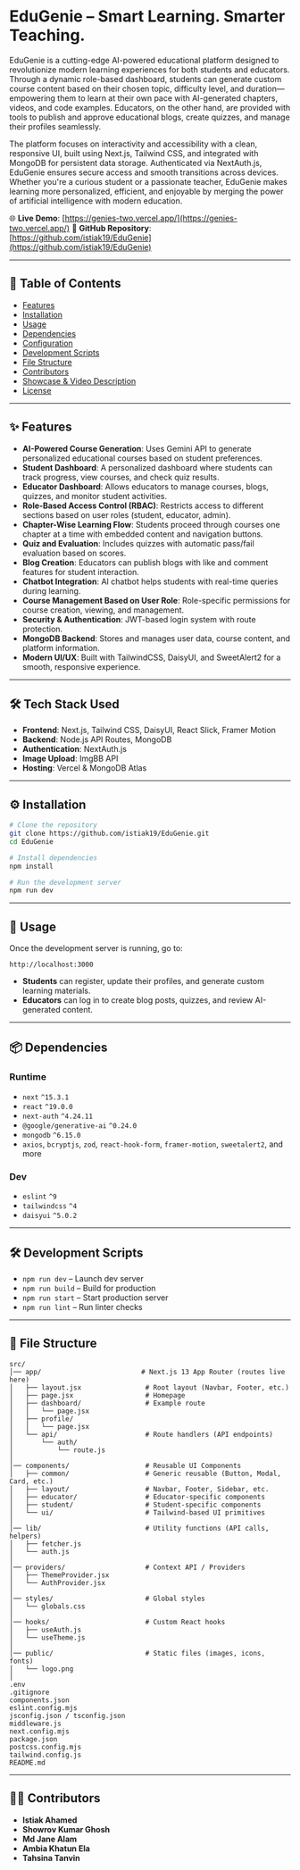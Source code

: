 # EduGenie – Smart Learning. Smarter Teaching.

EduGenie is a cutting-edge AI-powered educational platform designed to revolutionize modern learning experiences for both students and educators. Through a dynamic role-based dashboard, students can generate custom course content based on their chosen topic, difficulty level, and duration—empowering them to learn at their own pace with AI-generated chapters, videos, and code examples. Educators, on the other hand, are provided with tools to publish and approve educational blogs, create quizzes, and manage their profiles seamlessly.

The platform focuses on interactivity and accessibility with a clean, responsive UI, built using Next.js, Tailwind CSS, and integrated with MongoDB for persistent data storage. Authenticated via NextAuth.js, EduGenie ensures secure access and smooth transitions across devices. Whether you're a curious student or a passionate teacher, EduGenie makes learning more personalized, efficient, and enjoyable by merging the power of artificial intelligence with modern education.

🌐 **Live Demo**: [https://genies-two.vercel.app/](https://genies-two.vercel.app/)
📂 **GitHub Repository**: [https://github.com/istiak19/EduGenie](https://github.com/istiak19/EduGenie)

---

## 📑 Table of Contents

* [Features](#features)
* [Installation](#installation)
* [Usage](#usage)
* [Dependencies](#dependencies)
* [Configuration](#configuration)
* [Development Scripts](#development-scripts)
* [File Structure](#file-structure)
* [Contributors](#contributors)
* [Showcase & Video Description](#showcase--video-description)
* [License](#license)

---

## ✨ Features

* **AI-Powered Course Generation**: Uses Gemini API to generate personalized educational courses based on student preferences.
* **Student Dashboard**: A personalized dashboard where students can track progress, view courses, and check quiz results.
* **Educator Dashboard**: Allows educators to manage courses, blogs, quizzes, and monitor student activities.
* **Role-Based Access Control (RBAC)**: Restricts access to different sections based on user roles (student, educator, admin).
* **Chapter-Wise Learning Flow**: Students proceed through courses one chapter at a time with embedded content and navigation buttons.
* **Quiz and Evaluation**: Includes quizzes with automatic pass/fail evaluation based on scores.
* **Blog Creation**: Educators can publish blogs with like and comment features for student interaction.
* **Chatbot Integration**: AI chatbot helps students with real-time queries during learning.
* **Course Management Based on User Role**: Role-specific permissions for course creation, viewing, and management.
* **Security & Authentication**: JWT-based login system with route protection.
* **MongoDB Backend**: Stores and manages user data, course content, and platform information.
* **Modern UI/UX**: Built with TailwindCSS, DaisyUI, and SweetAlert2 for a smooth, responsive experience.

---

## 🛠️ Tech Stack Used

* **Frontend**: Next.js, Tailwind CSS, DaisyUI, React Slick, Framer Motion
* **Backend**: Node.js API Routes, MongoDB
* **Authentication**: NextAuth.js
* **Image Upload**: ImgBB API
* **Hosting**: Vercel & MongoDB Atlas

---

## ⚙️ Installation

```bash
# Clone the repository
git clone https://github.com/istiak19/EduGenie.git
cd EduGenie

# Install dependencies
npm install

# Run the development server
npm run dev
```

---

## 🚀 Usage

Once the development server is running, go to:

```
http://localhost:3000
```

* **Students** can register, update their profiles, and generate custom learning materials.
* **Educators** can log in to create blog posts, quizzes, and review AI-generated content.

---

## 📦 Dependencies

### Runtime

* `next` `^15.3.1`
* `react` `^19.0.0`
* `next-auth` `^4.24.11`
* `@google/generative-ai` `^0.24.0`
* `mongodb` `^6.15.0`
* `axios`, `bcryptjs`, `zod`, `react-hook-form`, `framer-motion`, `sweetalert2`, and more

### Dev

* `eslint` `^9`
* `tailwindcss` `^4`
* `daisyui` `^5.0.2`

---

## 🛠️ Development Scripts

* `npm run dev` – Launch dev server
* `npm run build` – Build for production
* `npm run start` – Start production server
* `npm run lint` – Run linter checks

---

## 📂 File Structure

```plaintext
src/
│── app/                         # Next.js 13 App Router (routes live here)
│   ├── layout.jsx                # Root layout (Navbar, Footer, etc.)
│   ├── page.jsx                  # Homepage
│   ├── dashboard/                # Example route
│   │   └── page.jsx
│   ├── profile/
│   │   └── page.jsx
│   └── api/                      # Route handlers (API endpoints)
│       └── auth/
│           └── route.js
│
│── components/                   # Reusable UI Components
│   ├── common/                   # Generic reusable (Button, Modal, Card, etc.)
│   ├── layout/                   # Navbar, Footer, Sidebar, etc.
│   ├── educator/                 # Educator-specific components
│   ├── student/                  # Student-specific components
│   └── ui/                       # Tailwind-based UI primitives
│
│── lib/                          # Utility functions (API calls, helpers)
│   ├── fetcher.js
│   └── auth.js
│
│── providers/                    # Context API / Providers
│   ├── ThemeProvider.jsx
│   └── AuthProvider.jsx
│
│── styles/                       # Global styles
│   └── globals.css
│
│── hooks/                        # Custom React hooks
│   ├── useAuth.js
│   └── useTheme.js
│
│── public/                       # Static files (images, icons, fonts)
│   └── logo.png
│
.env
.gitignore
components.json
eslint.config.mjs
jsconfig.json / tsconfig.json
middleware.js
next.config.mjs
package.json
postcss.config.mjs
tailwind.config.js
README.md
```

---

## 👨‍💻 Contributors

* **Istiak Ahamed**
* **Showrov Kumar Ghosh**
* **Md Jane Alam**
* **Ambia Khatun Ela**
* **Tahsina Tanvin**